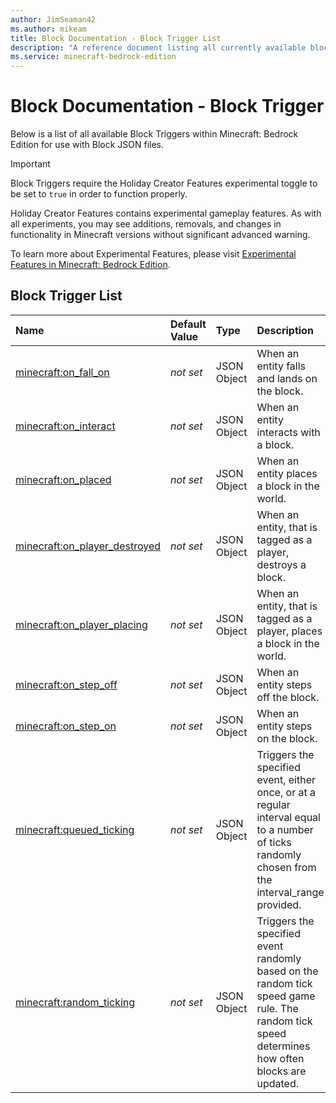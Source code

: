 ```yaml
---
author: JimSeaman42
ms.author: mikeam
title: Block Documentation - Block Trigger List
description: "A reference document listing all currently available block triggers"
ms.service: minecraft-bedrock-edition
---
```


# Block Documentation - Block Trigger

Below is a list of all available Block Triggers within Minecraft: Bedrock Edition for use with Block JSON files.

>[!IMPORTANT]
> Block Triggers require the Holiday Creator Features experimental toggle to be set to `true` in order to function properly.
>
>Holiday Creator Features contains experimental gameplay features. As with all experiments, you may see additions, removals, and changes in functionality in Minecraft versions without significant advanced warning.
>
>To learn more about Experimental Features, please visit [Experimental Features in Minecraft: Bedrock Edition](../../../../../Documents/ExperimentalFeaturesToggle.md).

## Block Trigger List

|Name |Default Value  |Type  |Description  |
|:----------|:----------|:----------|:----------|
|[minecraft:on_fall_on](minecraftBlock_on_fall_on.md)|*not set* | JSON Object| When an entity falls and lands on the block.|
|[minecraft:on_interact](minecraftBlock_on_interact.md)|*not set*  | JSON Object| When an entity interacts with a block.|
|[minecraft:on_placed](minecraftBlock_on_placed.md)|*not set*  | JSON Object| When an entity places a block in the world.|
|[minecraft:on_player_destroyed](minecraftBlock_on_player_destroyed.md)|*not set*  | JSON Object| When an entity, that is tagged as a player, destroys a block.|
|[minecraft:on_player_placing](minecraftBlock_on_player_placing.md)|*not set*  | JSON Object| When an entity, that is tagged as a player, places a block in the world.|
|[minecraft:on_step_off](minecraftBlock_on_step_off.md)|*not set*  | JSON Object| When an entity steps off the block.|
|[minecraft:on_step_on](minecraftBlock_on_step_on.md)|*not set*  |  JSON Object| When an entity steps on the block.|
|[minecraft:queued_ticking](minecraftBlock_queued_ticking.md)|*not set*  | JSON Object| Triggers the specified event, either once, or at a regular interval equal to a number of ticks randomly chosen from the interval_range provided.|
|[minecraft:random_ticking](minecraftBlock_random_ticking.md)|*not set*  | JSON Object| Triggers the specified event randomly based on the random tick speed game rule. The random tick speed determines how often blocks are updated.|
